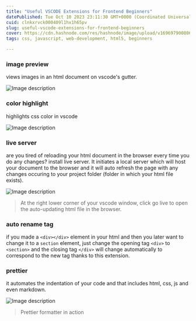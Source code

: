 ```yaml
---
title: "Useful VSCODE Extensions for Frontend Beginners"
datePublished: Tue Oct 10 2023 23:11:30 GMT+0000 (Coordinated Universal Time)
cuid: clnkxrvck000409l1hx1h65pv
slug: useful-vscode-extensions-for-frontend-beginners
cover: https://cdn.hashnode.com/res/hashnode/image/upload/v1696979008062/33dee012-0785-4d6a-a2ad-2e489a263a87.jpeg
tags: css, javascript, web-development, html5, beginners

---
```


### image preview

views images in an html document on vscode's gutter.

![Image description](https://dev-to-uploads.s3.amazonaws.com/uploads/articles/qvh7kb3xybyawhvknp5o.png)


### color highlight

highlights css color in vscode

![Image description](https://dev-to-uploads.s3.amazonaws.com/uploads/articles/3617l6s8uwyr4piz9n3b.png)


### live server

are you tired of reloading your html document in the browser every time you do any changes? install live server. It initiates a local server which will host your document to the browser and it will auto refresh the page with any changes occuring to your project folder (folder in which your html file exists).


![Image description](https://dev-to-uploads.s3.amazonaws.com/uploads/articles/w8hfzb0paogszkl8whxv.png)
> At the right lower corner of your vscode window, click go live to open the auto-updating html file in the browser.



### auto rename tag

if you made a `<div></div>` element in your html and then you later want to change it to a `section` element, just change the opening tag `<div>` to `<section>` and the closing tag `</div>` will change automatically to correspond to the new tag thanks to this extension.

### prettier 

it automates the indentation of your code and that includes html, css, js and even markdown.


![Image description](https://dev-to-uploads.s3.amazonaws.com/uploads/articles/jpuxq9j3np4ehg53hlb6.png)

> Prettier formatter in action
